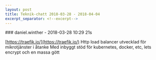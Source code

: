 ```yaml
---
layout: post
title: Teknik-chatt 2018-03-28 - 2018-04-04
excerpt_separator: <!--excerpt-->
---
```

<section class="message" markdown="1">
### daniel.winther - 2018-03-28 10:29 21s

[https://traefik.io/](https://traefik.io/)
Http load balancer utvecklad för mikrotjänster i åtanke
Med inbyggt stöd för kubernetes, docker, etc, lets encrypt och en massa gött

<!--excerpt-->
</section>